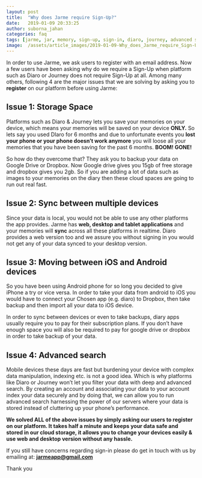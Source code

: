 ```yaml
---
layout: post
title:  "Why does Jarme require Sign-Up?"
date:   2019-01-09 20:33:25
author: suborna_jahan
categories: faq
tags: [jarme, jar, memory, sign-up, sign-in, diaro, journey, advanced search, cloud space, diary, events, google-drive, dropbox, sync, desktop, web, tablet, mobile, android, ios]
image:  /assets/article_images/2019-01-09-Why_does_Jarme_require_Sign-Up/cover.jpg
---
```


In order to use Jarme, we ask users to register with an email address. Now a few users have been asking why do we require a Sign-Up when platform such as Diaro or Journey does not require Sign-Up at all. Among many others, following 4 are the major issues that we are solving by asking you to **register** on our platform before using Jarme: 

## Issue 1: Storage Space

Platforms such as Diaro & Journey lets you save your memories on your device, which means your memories will be saved on your device **ONLY.** So lets say you used DIaro for 6 months and due to unfortunate events you **lost your phone or your phone doesn’t work anymore** you will loose all your memories that you have been saving for the past 6 months. **BOOM! GONE!** 

So how do they overcome that? They ask you to backup your data on Google Drive or Dropbox. Now Google drive gives you 15gb of free storage and dropbox gives you 2gb. So if you are adding a lot of data such as images to your memories on the diary then these cloud spaces are going to run out real fast. 

## Issue 2: Sync between multiple devices

Since your data is local, you would not be able to use any other platforms the app provides. Jarme has **web, desktop and tablet applications** and your memories will **sync** across all these platforms in realtime. Diaro provides a web version too and we assure you without signing in you would not get any of your data synced to your desktop version. 

## Issue 3: Moving between iOS and Android devices

So you have been using Android phone for so long you decided to give iPhone a try or vice versa. In order to take your data from android to iOS you would have to connect your Chosen app (e.g. diaro) to Dropbox, then take backup and then import all your data to iOS device. 

In order to sync between devices or even to take backups, diary apps usually require you to pay for their subscription plans. If you don’t have enough space you will also be required to pay for google drive or dropbox in order to take backup of your data. 

## Issue 4: Advanced search

Mobile devices these days are fast but burdening your device with complex data manipulation, indexing etc. is not a good idea. Which is why platforms like Diaro or Journey won’t let you filter your data with deep and advanced search. By creating an account and associating your data to your account index your data securely and by doing that, we can allow you to run advanced search harnessing the power of our servers where your data is stored instead of cluttering up your phone’s performance.

**We solved ALL of the above issues by simply asking our users to register on our platform. It takes half a minute and keeps your data safe and stored in our cloud storage, it allows you to change your devices easily & use web and desktop version without any hassle.** 

If you still have concerns regarding sign-in please do get in touch with us by emailing at: **[jarmeapp@gmail.com](mailto:jarmeapp@gmail.com)**

Thank you 



